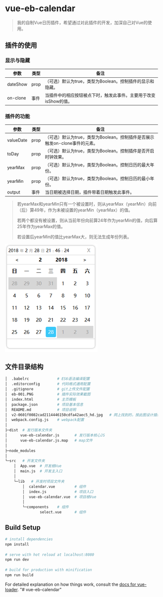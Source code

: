 # vue-eb-calendar

> 我的自制Vue日历插件，希望通过对此插件的开发，加深自己对Vue的使用。

## 插件的使用

### 显示与隐藏

| 参数     | 类型 | 备注                                                         |
| -------- | ---- | ------------------------------------------------------------ |
| dateShow | prop | （可选）默认为true，类型为Boolean。控制插件的显示和隐藏。    |
| on-clone | 事件 | 当插件中的相应按钮被点下时，触发此事件。主要用于改变isShow的值。 |

### 插件的功能

| 参数      | 类型 | 备注                                                         |
| --------- | ---- | ------------------------------------------------------------ |
| valueDate | prop | （可选）默认为true，类型为Boolean。控制插件是否展示触发on-clone事件的元素。 |
| toDay     | prop | （可选）默认为true，类型为Boolean。控制插件是否开启时钟效果。 |
| yearMax   | prop | （可选）默认为true，类型为Boolean。控制日历的最大年份。      |
| yearMin   | prop | （可选）默认为true，类型为Boolean。控制日历的最小年份。      |
| output    | 事件 | 当日期被选择日期，插件带着日期触发此事件。                   |

> 若yearMax和yearMin只有一个被设置时，则从yearMax（yearMin）向前（后）算49年，作为未被设置的yearMin（yearMax）的值。
>
> 若两个都没有被设置，则从当前年份向前算24年作为yearMin的值，向后算25年作为yearMax的值。
>
> 若设置后yearMin的值比yearMax大，则无法生成年份列表。



![默认](./eb-001.png)

## 文件目录结构


```bash
│  .babelrc				# ES6语法编译配置
│  .editorconfig		# 代码格式通用配置
│  .gitignore			# git上传文件配置
│  eb-001.PNG			# 插件实际效果截图
│  index.html			# 主页模板
│  package.json			# 项目基本信息
│  README.md			# 项目说明
│  v2-0601f0082cad2114446150cdfa42aec5_hd.jpg	# 网上找到的，按此图设计插件
│  webpack.config.js	# webpack配置
│      
├─dist	# 发行版本文件夹
│      vue-eb-calendar.js		# 发行版本核心JS
│      vue-eb-calendar.js.map	# map文件
│      
├─node_modules			
│                  
└─src	# 开发文件夹
    │  App.vue	# 开发根Vue
    │  main.js	# 开发主入口
    │  
    └─lib	# 开发时项目文件夹
        │  calendar.vue			# 组件
        │  index.js				# 项目入口
        │  vue-eb-calendar.vue	# 项目根Vue
        │  
        └─components	# 组件
                select.vue		# 组件
```



## Build Setup

``` bash
# install dependencies
npm install

# serve with hot reload at localhost:8080
npm run dev

# build for production with minification
npm run build
```

For detailed explanation on how things work, consult the [docs for vue-loader](http://vuejs.github.io/vue-loader).
"# vue-eb-calendar" 
